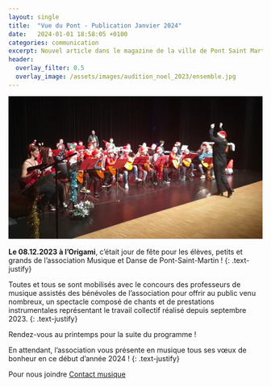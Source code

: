 ```yaml
---
layout: single
title:  "Vue du Pont - Publication Janvier 2024"
date:   2024-01-01 18:58:05 +0100
categories: communication
excerpt: Nouvel article dans le magazine de la ville de Pont Saint Martin.
header:
  overlay_filter: 0.5
  overlay_image: /assets/images/audition_noel_2023/ensemble.jpg
---
```


![alt](/assets/images/audition_noel_2023/ensemble.jpg)

**Le 08.12.2023 à l’Origami**, c’était jour de fête pour les élèves, petits et grands de l’association Musique et Danse de Pont-Saint-Martin !
{: .text-justify}

Toutes et tous se sont mobilisés avec le concours des professeurs de musique assistés des bénévoles de l’association pour offrir au public venu nombreux, un spectacle composé de chants et de prestations instrumentales représentant le travail collectif réalisé depuis septembre 2023.
{: .text-justify}

Rendez-vous au printemps pour la suite du programme !

En attendant, l’association vous présente en musique tous ses vœux de bonheur en ce début d’année 2024 !
{: .text-justify}

Pour nous joindre [Contact musique](mailto://musiquepsm@gmail.com) 